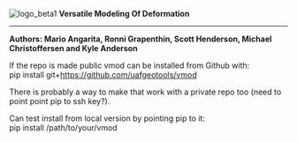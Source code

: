 
![logo_beta1](https://github.com/uafgeotools/vmod/assets/16811978/297cecd1-78d6-4146-9f7a-fc1c623f1cbf)
**Versatile Modeling Of Deformation**

***

**Authors: Mario Angarita, Ronni Grapenthin, Scott Henderson, Michael Christoffersen and Kyle Anderson**

If the repo is made public vmod can be installed from Github with:  
pip install git+https://github.com/uafgeotools/vmod  
  
There is probably a way to make that work with a private repo too (need to point point pip to ssh key?).  
  
Can test install from local version by pointing pip to it:  
pip install /path/to/your/vmod
